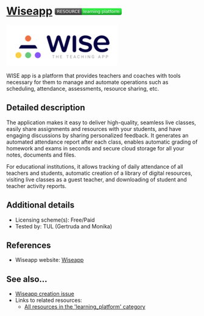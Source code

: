 # [Wiseapp](https://www.wiseapp.live/)  [<img src="images/resource-learning_platform.png" align="bottom">](https://github.com/e-CLOSE/Toolbox/issues?q=label%3A02_RESOURCE+label%3Alearning_platform)

![WISEapp Logo](images/wise.png)

WISE app is a platform that provides teachers and coaches with tools necessary for them to manage and automate operations such as scheduling, attendance, assessments, resource sharing, etc. 


## Detailed description

The application makes it easy to deliver high-quality, seamless live classes, easily share assignments and resources with your students, and have engaging discussions by sharing personalized feedback. It generates an automated attendance report after each class, enables automatic grading of homework and exams in seconds and secure cloud storage for all your notes, documents and files.

For educational institutions, it allows tracking of daily attendance of all teachers and students, automatic creation of a library of digital resources, visiting live classes as a guest teacher, and downloading of student and teacher activity reports.


## Additional details

- Licensing scheme(s): Free/Paid
- Tested by: TUL (Gertruda and Monika)


## References

- Wiseapp website: [Wiseapp](https://www.wiseapp.live/)


## See also...

- [Wiseapp creation issue](https://github.com/e-CLOSE/Toolbox/issues/193)
- Links to related resources:
  - [All resources in the 'learning_platform' category](https://github.com/e-CLOSE/Toolbox/issues?q=label%3A02_RESOURCE+label%3Alearning_platform)
